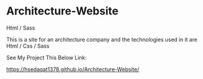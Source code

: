 # Architecture-Website
Html / Sass


This is a site for an architecture company and the technologies used in it are Html / Css / Sass

See My Project This Below Link:

https://hsedaqat1378.github.io/Architecture-Website/
